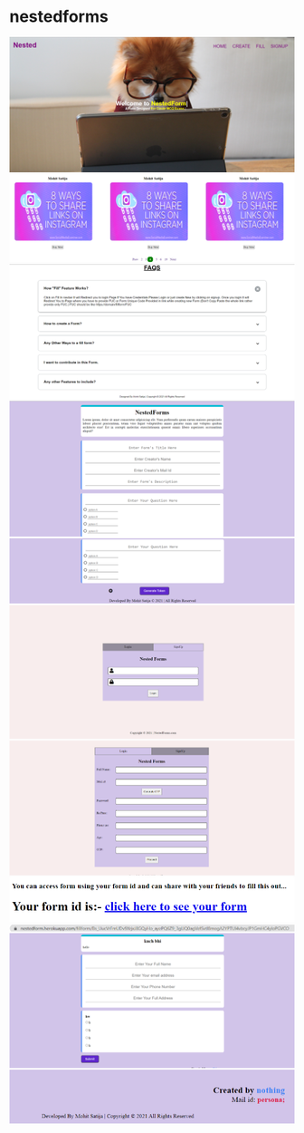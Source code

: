# nestedforms

<img src="rdf/mohit.png">


<img src="rdf/mohit1.png">


<img src="rdf/mohit2.png">


<img src="rdf/mohit3.png">


<img src="rdf/mohit4.png">


<img src="rdf/mohit5.png">


<img src="rdf/mohit6.png">


<img src="rdf/mohit7.png">


<img src="rdf/mohit8.png">


<img src="rdf/mohit9.png">


<img src="rdf/mohit10.png">
